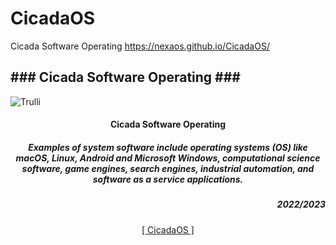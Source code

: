 # CicadaOS
Cicada Software Operating
https://nexaos.github.io/CicadaOS/
<!DOCTYPE html>
<html>
<body>

<h2>### Cicada Software Operating ###</h2>
<img src="https://repository-images.githubusercontent.com/590339294/0fe244e1-15dd-4671-b605-3ec8a93824fb" alt="Trulli">
<!--
<img src="https://repository-images.githubusercontent.com/587633594/bd5faf5e-aaea-422d-945f-8f817e7b3e28" alt="Trulli" width="500" height="333">
-->
<center>
<!--
<h5> Examples of system software include operating systems (OS) </h5>
<h5> like macOS, Linux, Android and Microsoft Windows, computational science software, game engines, search engines, industrial automation, </h5>
<h5> and software as a service applications.</h5>
-->

<h4>Cicada Software Operating </h4><h5> Examples of system software include operating systems (OS) 
 like macOS, Linux, Android and Microsoft Windows, computational science software, game engines, search engines, industrial automation, 
 and software as a service applications.
 </h5>



<center>
<h5 style="text-align: right;">2022/2023</h5>
<a href="https://nexaos.github.io/CicadaOS/">[ CicadaOS ]</a>
</body>
</html>
